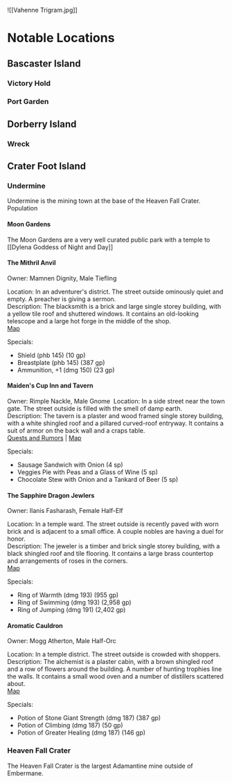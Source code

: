 ![[Vahenne Trigram.jpg]]

# Notable Locations
## Bascaster Island
### Victory Hold

### Port Garden

## Dorberry Island
### Wreck

## Crater Foot Island
### Undermine
Undermine is the mining town at the base of the Heaven Fall Crater. 
Population

#### Moon Gardens
The Moon Gardens are a very well curated public park with a temple to [[Dylena Goddess of Night and Day]]

#### The Mithril Anvil
Owner: Mamnen Dignity, Male Tiefling

Location: In an adventurer's district. The street outside ominously quiet and empty. A preacher is giving a sermon.  
Description: The blacksmith is a brick and large single storey building, with a yellow tile roof and shuttered windows. It contains an old-looking telescope and a large hot forge in the middle of the shop.  
[Map](https://www.kassoon.com/dnd/house-map-generator/4-8-100-100-547539-55598-9_1-Blacksmith/)

Specials:
- Shield (phb 145) (10 gp)
- Breastplate (phb 145) (387 gp)
- Ammunition, +1 (dmg 150) (23 gp)

#### Maiden's Cup Inn and Tavern
Owner: Rimple Nackle, Male Gnome 
Location: In a side street near the town gate. The street outside is filled with the smell of damp earth.  
Description: The tavern is a plaster and wood framed single storey building, with a white shingled roof and a pillared curved-roof entryway. It contains a suit of armor on the back wall and a craps table.  
[Quests and Rumors](https://www.kassoon.com/dnd/random-plot-hooks-generator/) | [Map](https://www.kassoon.com/dnd/house-map-generator/3-8-100-100-309094-19117494-5-Barkeep/)

Specials:
- Sausage Sandwich with Onion (4 sp)
- Veggies Pie with Peas and a Glass of Wine (5 sp)
- Chocolate Stew with Onion and a Tankard of Beer (5 sp)

#### The Sapphire Dragon Jewlers
Owner: Ilanis Fasharash, Female Half-Elf 

Location: In a temple ward. The street outside is recently paved with worn brick and is adjacent to a small office. A couple nobles are having a duel for honor.  
Description: The jeweler is a timber and brick single storey building, with a black shingled roof and tile flooring. It contains a large brass countertop and arrangements of roses in the corners.  
[Map](https://www.kassoon.com/dnd/house-map-generator/4-8-100-100-854134-996720-6-Jeweler/)

Specials:
- Ring of Warmth (dmg 193) (955 gp)
- Ring of Swimming (dmg 193) (2,958 gp)
- Ring of Jumping (dmg 191) (2,402 gp)

#### Aromatic Cauldron
Owner: Mogg Atherton, Male Half-Orc 

Location: In a temple district. The street outside is crowded with shoppers.  
Description: The alchemist is a plaster cabin, with a brown shingled roof and a row of flowers around the building. A number of hunting trophies line the walls. It contains a small wood oven and a number of distillers scattered about.  
[Map](https://www.kassoon.com/dnd/house-map-generator/4-8-100-100-502576-899509-8-Alchemist/)

Specials:
- Potion of Stone Giant Strength (dmg 187) (387 gp)
- Potion of Climbing (dmg 187) (50 gp)
- Potion of Greater Healing (dmg 187) (146 gp)

### Heaven Fall Crater
The Heaven Fall Crater is the largest Adamantine mine outside of Embermane.